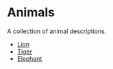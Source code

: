 # Animals

A collection of animal descriptions.

- [Lion](lion.md)
- [Tiger](tiger.md)
- [Elephant](elephant.md)

